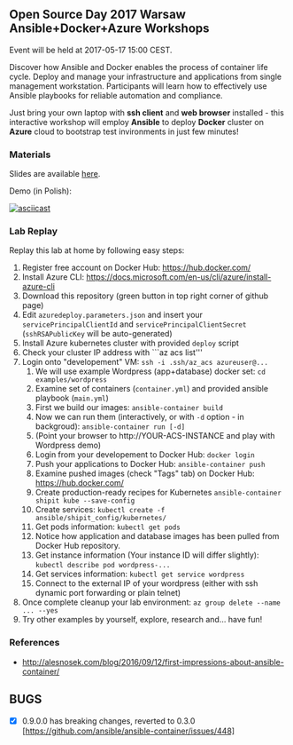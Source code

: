 ## Open Source Day 2017 Warsaw Ansible+Docker+Azure Workshops

Event will be held at 2017-05-17 15:00 CEST.

Discover how Ansible and Docker enables the process of container
life cycle. Deploy and manage your infrastructure and applications
from single management workstation. Participants will learn how
to effectively use Ansible playbooks for reliable automation and
compliance.

Just bring your own laptop with **ssh client** and **web browser**
installed - this interactive workshop will employ **Ansible** to deploy
**Docker** cluster on **Azure** cloud to bootstrap test invironments in
just few minutes!

### Materials

Slides are available [here](https://bit.ly/adaslides).

Demo (in Polish):

[![asciicast](https://asciinema.org/a/a14fkwwz9hfrych4z0sp045la.png)](https://asciinema.org/a/a14fkwwz9hfrych4z0sp045la)

### Lab Replay

Replay this lab at home by following easy steps:

1. Register free account on Docker Hub: https://hub.docker.com/
1. Install Azure CLI: https://docs.microsoft.com/en-us/cli/azure/install-azure-cli
1. Download this repository (green button in top right corner of github page)
1. Edit ```azuredeploy.parameters.json``` and insert your ```servicePrincipalClientId``` and ```servicePrincipalClientSecret``` (```sshRSAPublicKey``` will be auto-generated)
1. Install Azure kubernetes cluster with provided ```deploy``` script
1. Check your cluster IP address with ```az acs list'''
1. Login onto "developement" VM: ```ssh -i .ssh/az_acs azureuser@...```
   1. We will use example Wordpress (app+database) docker set: ```cd examples/wordpress```
   1. Examine set of containers (```container.yml```) and provided ansible playbook (```main.yml```)
   1. First we build our images: ```ansible-container build```
   1. Now we can run them (interactively, or with ```-d``` option - in backgroud): ```ansible-container run [-d]```
   1. (Point your browser to http://YOUR-ACS-INSTANCE and play with Wordpress demo)
   1. Login from your developement to Docker Hub: ```docker login```
   1. Push your applications to Docker Hub: ```ansible-container push```
   1. Examine pushed images (check "Tags" tab) on Docker Hub: https://hub.docker.com/
   1. Create production-ready recipes for Kubernetes ```ansible-container shipit kube --save-config```
   1. Create services: ```kubectl create -f ansible/shipit_config/kubernetes/```
   1. Get pods information: ```kubectl get pods```
   1. Notice how application and database images has been pulled from Docker Hub repository.
   1. Get instance information (Your instance ID will differ slightly): ```kubectl describe pod wordpress-...```
   1. Get services information: ```kubectl get service wordpress```
   1. Connect to the external IP of your wordpress (either with ssh dynamic port forwarding or plain telnet)
1. Once complete cleanup your lab environment: ```az group delete --name ... --yes```
1. Try other examples by yourself, explore, research and... have fun!

### References

- http://alesnosek.com/blog/2016/09/12/first-impressions-about-ansible-container/

## BUGS

- [x] 0.9.0.0 has breaking changes, reverted to 0.3.0 [https://github.com/ansible/ansible-container/issues/448]

